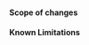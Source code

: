 <!--
Thank you for creating a pull request.

Before opening a pull request, please: 

1. Format the modified code.
    Follow the format and conventions of the existing code
2. Test the modified code.
    Try to run any and all tests or examples provided. Add any examples needed to exercise your modified code.

Adhering to these guidelines will help speed up the review process and get your changes integrated more quickly.
-->


#### Scope of changes
<!-- 
Describe the scope of any changes made. 
What does the Pull Request accomplish? 
Summarize what parts of the code were modified to implement the change.
-->

#### Known Limitations
<!-- 
Describe any known limitations.
If the change does not yet support a certain features note that here.
-->